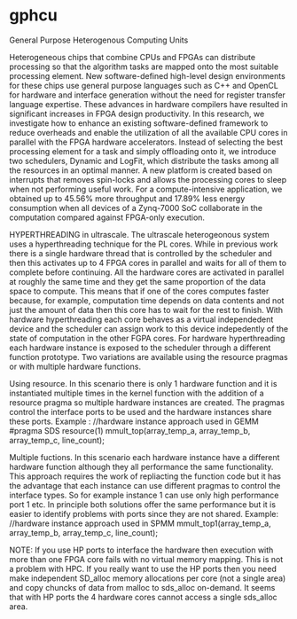 # gphcu
General Purpose Heterogenous Computing Units

Heterogeneous chips that combine CPUs and FPGAs can distribute processing so that the algorithm tasks are mapped onto the most suitable processing
element. New software-defined high-level design environments for these chips use general purpose languages such as C++ and OpenCL for hardware and interface generation without the need for register transfer language expertise. These advances in
hardware compilers have resulted in significant increases in FPGA design productivity.
In this research, we investigate how to enhance an existing software-defined framework to reduce overheads and enable the utilization of all the available CPU cores in parallel
with the FPGA hardware accelerators. Instead of selecting the best processing element for a task and simply offloading onto it, we introduce two schedulers, Dynamic and
LogFit, which distribute the tasks among all the resources in an optimal manner. A new platform is created based on interrupts that removes spin-locks and allows the processing cores to sleep when not performing useful work. For a compute-intensive
application, we obtained up to 45.56% more throughput and 17.89% less energy consumption when all devices of a Zynq-7000 SoC collaborate in the computation
compared against FPGA-only execution.

HYPERTHREADING in ultrascale.
The ultrascale heterogeonous system uses a hyperthreading technique for the PL cores. While in previous work there is a single hardware thread that is controlled by the scheduler and then this activates up to 4 FPGA cores in parallel and waits for all of them to complete before continuing. All the hardware cores are activated in parallel at roughly the same time and they get the same proportion of the data space to compute. This means that if one of the cores computes faster because, for example, computation time depends on data contents and not just the amount of data then this core has to wait for the rest to finish. With hardware hyperthreading each core behaves as a virtual independedent device and the scheduler can assign work to this device indepedently of the state of computation in the other FGPA cores. For hardware hyperthreading each hardware instance is exposed to the scheduler through a different function prototype. Two variations are available using the resource pragmas or with multiple hardware functions.

Using resource. In this scenario there is only 1 hardware function and it is instantiated multiple times in the kernel function with the addition of a resource pragma so multiple hardware instances are created. The pragmas control the interface ports to be used and the hardware instances share these ports. Example :
//hardware instance approach used in GEMM
  #pragma SDS resource(1)
   mmult_top(array_temp_a, array_temp_b, array_temp_c, line_count);

Multiple fuctions. In this scenario each hardware instance have a different hardware function although they all performance the same functionality. This approach requires the work of repliacting the function code but it has the advantage that each instance can use different pragmas to control the interface types. So for example instance 1 can use only high performance port 1 etc.  In principle both solutions offer the same performance but it is easier to identify problems with ports since they are not shared. Example:
//hardware instance approach used in SPMM
   mmult_top1(array_temp_a, array_temp_b, array_temp_c, line_count);

NOTE: If you use HP ports to interface the hardware then execution with more than one FPGA core fails with no virtual memory mapping. This is not a problem with HPC. If you really want to use the HP ports then you need make independent SD_alloc memory allocations per core (not a single area)  and copy chuncks of data from malloc to sds_alloc on-demand. It seems that with HP ports the 4 hardware cores cannot access a single sds_alloc area. 


















